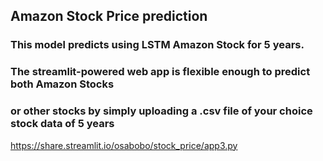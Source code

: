 ## Amazon Stock Price prediction
### This model predicts using LSTM Amazon Stock for 5 years.
### The streamlit-powered web app is flexible enough to predict both Amazon Stocks
### or other stocks by simply uploading a .csv file of your choice stock data of 5 years

https://share.streamlit.io/osabobo/stock_price/app3.py

